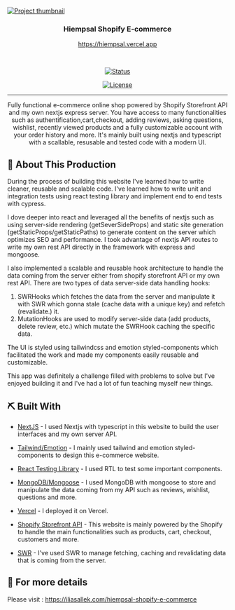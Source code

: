 <a  href="https://hiempsal.vercel.app"  rel="noopener">

<img  src="https://hiempsal.s3.amazonaws.com/hiempsal-ecommerce-thumbnail.png"  alt="Project thumbnail"></a>

</p>

<h3  align="center">Hiempsal Shopify E-commerce</h3>

<div  align="center"  >

<a  href="https://hiempsal.vercel.app"  rel="noopener" align="center"> https://hiempsal.vercel.app

</div>

<br>

<div  align="center">

[![Status](https://img.shields.io/badge/status-active-success.svg)]()

[![License](https://img.shields.io/badge/license-MIT-blue.svg)](LICENSE.md)

</div>

---

<p  align="center">Fully functional e-commerce online shop powered by Shopify Storefront API and my own nextjs express server. You have access to many functionalities such as authentification,cart,checkout, adding reviews, asking questions, wishlist, recently viewed products and a fully customizable account with your order history and more. It's mainly built using nextjs and typescript with a scallable, resusable and tested code with a modern UI.

</p>

## 🥳 About This Production <a name = "problem_statement"></a>

During the process of building this website I've learned how to write cleaner, reusable and scalable code. I've learned how to write unit and integration tests using react testing library and implement end to end tests with cypress.

I dove deeper into react and leveraged all the benefits of nextjs such as using server-side rendering (getSeverSideProps) and static site generation (getStaticProps/getStaticPaths) to generate content on the server which optimizes SEO and performance. I took advantage of nextjs API routes to write my own rest API directly in the framework with express and mongoose.

I also implemented a scalable and reusable hook architecture to handle the data coming from the server either from shopify storefront API or my own rest API. There are two types of data server-side data handling hooks:

1. SWRHooks which fetches the data from the server and manipulate it with SWR which gonna stale (cache data with a unique key) and refetch (revalidate.) it.
2. MutationHooks are used to modify server-side data (add products, delete review, etc.) which mutate the SWRHook caching the specific data.

The UI is styled using tailwindcss and emotion styled-components which facilitated the work and made my components easily reusable and customizable.

This app was definitely a challenge filled with problems to solve but I've enjoyed building it and I've had a lot of fun teaching myself new things.

## ⛏️ Built With <a name = "tech_stack"></a>

-   [NextJS](https://nextjs.org/) - I used Nextjs with typescript in this website to build the user interfaces and my own server API.

-   [Tailwind/Emotion](https://tailwindcss.com/) - I mainly used tailwind and emotion styled-components to design this e-commerce website.

-   [React Testing Library](https://testing-library.com/docs/react-testing-library/intro/) - I used RTL to test some important components.

-   [MongoDB/Mongoose](https://mongoosejs.com/) - I used MongoDB with mongoose to store and manipulate the data coming from my API such as reviews, wishlist, questions and more.
-   [Vercel](https://vercel.com/) - I deployed it on Vercel.
-   [Shopify Storefront API](https://vercel.com/) - This website is mainly powered by the Shopify to handle the main functionalities such as products, cart, checkout, customers and more.
-   [SWR](https://swr.vercel.app/) - I've used SWR to manage fetching, caching and revalidating data that is coming from the server.

## 🧐 For more details <a name = "tech_stack"></a>

Please visit : https://iliasallek.com/hiempsal-shopify-e-commerce
